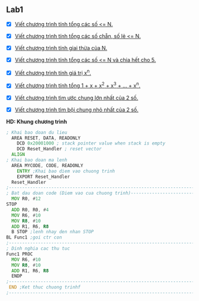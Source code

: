 ## Lab1

 * [x] [Viết chương trình tính tổng các số <= N.](https://github.com/TraiOi/LapTrinhAssemblyChoARM/blob/master/Lab1/Bai1.s)

 * [x] [Viết chương trình tính tổng các số chẵn, số lẻ <= N.](https://github.com/TraiOi/LapTrinhAssemblyChoARM/blob/master/Lab1/Bai2.s)

 * [x] [Viết chương trình tính giai thừa của N.](https://github.com/TraiOi/LapTrinhAssemblyChoARM/blob/master/Lab1/Bai3.s)

 * [x] [Viết chương trình tính tổng các số <= N và chia hết cho 5.](https://github.com/TraiOi/LapTrinhAssemblyChoARM/blob/master/Lab1/Bai4.s)

 * [x] [Viết chương trình tính giá trị x<sup>n</sup>.](https://github.com/TraiOi/LapTrinhAssemblyChoARM/blob/master/Lab1/Bai5.s)
 
 * [x] [Viết chương trình tính tổng 1 + x + x<sup>2</sup> + x<sup>3</sup> + … + x<sup>n</sup>.](https://github.com/TraiOi/LapTrinhAssemblyChoARM/blob/master/Lab1/Bai6.s)

 * [x] [Viết chương trình tìm ước chung lớn nhất của 2 số.](https://github.com/TraiOi/LapTrinhAssemblyChoARM/blob/master/Lab1/Bai7.s)

 * [x] [Viết chương trình tìm bội chung nhỏ nhất của 2 số.](https://github.com/TraiOi/LapTrinhAssemblyChoARM/blob/master/Lab1/Bai8.s)
 
**HD: Khung chương trình**

```asm
; Khai bao doan du lieu
  AREA RESET, DATA, READONLY
    DCD 0x20001000 ; stack pointer value when stack is empty
    DCD Reset_Handler ; reset vector
  ALIGN
; Khai bao doan ma lenh
  AREA MYCODE, CODE, READONLY
    ENTRY ;Khai bao diem vao chuong trinh
    EXPORT Reset_Handler
  Reset_Handler
;-------------------------------------------------------------------------
; Bat dau doan code (Diem vao cua chuong trinh)---------------------------
  MOV R0, #12
STOP
  ADD R0, R0, #4
  MOV R6, #10
  MOV R8, #10
  ADD R1, R6, R8
  B STOP ;lenh nhay den nhan STOP
BL Func1 ;goi ctr con
;------------------------------------------------------------------------
; Dinh nghia cac thu tuc
Func1 PROC
  MOV R6, #10
  MOV R8, #10
  ADD R1, R6, R8
  ENDP
;-------------------------------------------------------------------------
 END ;Ket thuc chuong trinhf
;-------------------------------------------------------------------------
```
